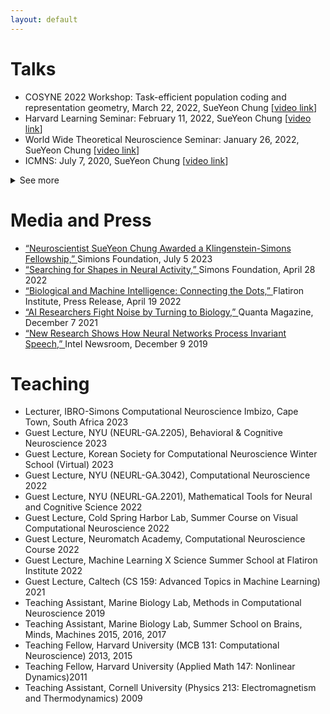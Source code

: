 ```yaml
---
layout: default
---
```


# Talks
<ul>
<li> COSYNE 2022 Workshop: Task-efficient population coding and representation geometry, March 22, 2022, SueYeon Chung [<a id="external-link" href="https://www.dropbox.com/s/7q7lsrkabpibr0r/recorded_talk_cosyne2022_sueyeon_chung.mp4?dl=0">video link</a>]
</li>
<li> Harvard Learning Seminar: February 11, 2022, SueYeon Chung [<a id="external-link" href="https://harvard.zoom.us/rec/play/Zd3EsLuxiYQ28kTWPngePVG2ihCC5xj7A0buxEMLd4pqIQrwtQhj933IdQ6VDXJiBs2orTMfCe30JIgF.FY69j5sjqiES2hLP?startTime=1644609760000">video link</a>]
</li>
<li> World Wide Theoretical Neuroscience Seminar: January 26, 2022, SueYeon Chung [<a id="external-link" href="https://www.youtube.com/embed/bgNOTlbgZd4?start=30">video link</a>]
</li>
<li> ICMNS: July 7, 2020, SueYeon Chung [<a id="external-link" href="https://www.youtube.com/embed/Svf0QOQ0Cpw">video link</a>]
</li>
</ul>

<details>
    <summary>See more</summary>
    <ul> 
    <li> Conference on Parsimony and Learning (CPAL), Hong Kong, Jan 2024 (Upcoming) </li>
    <li> Lake Conferences: Neural Coding and Dynamics, Seattle, WA, Sep 2023 (Upcoming) </li>
    <li> Neuroscience Seminar Series, University of Washington, Fall 2023 (Upcoming) </li>
    <li> ICML Workshop on High-dimensional Learning Dynamics, Honolulu, HI, Jul 2023 (Upcoming) </li>
    <li> Neuroscience Seminar, University of Chicago, Apr 2023 </li> 
    <li> "Brainy Days in Jerusalem: The Future of Neuroscience" symposium, Jerusalem, Israel, Dec 2022 </li>  
    <li> Optica (OSA) Fall Vision Meeting, Rochester, New York, Oct 2022 </li>
    <li> Kavli Salon: Network Science Meets Neuroscience, Oct 2022 </li>
    <li> Nature conference on AI, neuroscience and hardware, Bonn, Germany, Sep 2022 </li>
    <li> Swartz Seminar, NYU Center for Neural Science, Sep 2022 </li> 
    <li> Keynote Talk, KDD Conference, AdvML'22 Workshop, Aug 2022 </li>
    <li> Guest Lecture, Cold Spring Harbor Laboratories Summer Course on Visual Computational Neuroscience, July 2022 </li>
    <li> SISSA "Neuroscience and statistical physics" symposium, Trieste, Italy, June 2022  </li>
    <li> Duke Neurobiology Computational & Theoretical Neuroscience Meetings, May 2022 </li>
    <li> McGill Seminar Series in Quantitative Life Sciences and Medicine, Apr 2022  </li>
    <li> Stanford Friday Seminar Series on Cognitive Science & Neuroscience, Apr 2022 </li>
    <li> COSYNE 2022 Workshop on Representation Geometry, Mar 2022 </li> 
    <li> Harvard Machine Learning Theory Seminar, Feb 2022 </li>
    <li> WWTNS (World Wide Theoretical Neuroscience Seminar Series), Jan 2022 </li> 
    <li> BIRS Workshop, Dynamical principles of biological and artificial neural networks, Jan 2022 </li>
    <li> (Virtual) Neuro-AI Seminar, Facebook AI Research, Oct 2021 </li> 
    <li> (Virtual) Bernstein Conference, Workshop: "Neural geometry: low-dimensional manifolds and high-dimensional representations", Sep 2021 </li> 
    <li> (Virtual) Youth in High Dimensions, International Center for Theoretical Physics (ICTP Trieste) Meeting, June 2021 </li> 
    <li> (Virtual) Institute of Neuroscience seminar series, University of Oregon, June 2021 </li>
    <li> (Virtual) Guest lecture, Advanced Topics in Machine Learning, Caltech, June 2021 </li>
    <li> (Virtual) Innovators in Neuroscience: from Molecules to Mind, May 2021  </li>
    <li> (Virtual) Computational Neuroscience Initiative Basel (CNIB) Lecture Series, Jan 2021 </li>
    <li> (Virtual) MINDS & CIS Seminar Series, Center for Imaging Science, Johns Hopkins University, Nov 2020 </li>
    <li> (Virtual) 2020 International Conference on Mathematical Neuroscience, Session: Mathematical Theory of Deep Learning, July 2020 </li>  
    <li> Workshop “Plasticity and Learning”, European Institute for Theoretical Neuroscience in Paris, France, Jan 2020 </li>
    <li> The 3rd Montreal Artificial Intelligence & Neuroscience (MAIN 2019) conference, Montreal, Quebec, Canada, Nov 2019 </li> 
    <li> Grossman Center Workshop on Quantifying Structure in Large Neural Datasets, Aspen, CO, Sep 2019 </li>
    <li> Bernstein Conference, Satellite Workshops (2 talks), Berlin, Germany, Sep 2019 </li>
    <li> "Neural computation through recurrent dynamics: from theory to experiment and back" </li>
    <li> "Brain against the machine (and now you do what they told ya!)" </li>
    <li> CNS 2019 Workshop: "Functional Network Dynamics: Recent Mathematical Perspectives", Barcelona, Spain, July 2019 </li>
    <li> EPFL Neuro Symposium: "Neuroscience Meets Deep Learning", Brain Mind Institute, Lausanne, Switzerland, July 2019 </li>
    <li> C&T (Computation & Theory) Seminar Series, Janelia Research Campus, Ashburn, VA, June 2019  </li>
    <li> NIMH/NIH Symposium: "From Neural Activity to Behavior: Computational Modeling of the Nervous System", Bethesda, MD, April 2019 </li>
    <li> CNS 2018 Workshop: "How does learning reshape dimensionality of collective network activity?", Seattle, WA, July 2018 </li>
    <li> COSYNE 2018 Workshop: "Manifold-splaining: what the theorist said to the experimentalist", Breckenridge, CO, Mar 2018 </li>
    <li> External Seminar, Gatsby Computational Neuroscience Unit at UCL, London, UK, Oct 2017    </li>
    <li> COSYNE 2017 Workshop: "Deep Learning" and the brain: understanding neural representations with deep networks, Snowbird, UT, Feb 2017 </li>
</ul>
</details>

# Media and Press
<ul>
<li> <a href="https://www.simonsfoundation.org/2023/07/05/neuroscientist-sueyeon-chung-awarded-a-klingenstein-simons-fellowship/"> “Neuroscientist SueYeon Chung Awarded a Klingenstein-Simons Fellowship,” </a> Simions Foundation, July 5 2023 
</li>
<li> <a href="https://www.simonsfoundation.org/2022/04/28/searching-for-shapes-in-neural-activity/"> “Searching for Shapes in Neural Activity,” </a> Simons Foundation, April 28 2022
</li>
<li> <a href="https://www.simonsfoundation.org/2022/04/19/biological-and-machine-intelligence-connecting-the-dots/">
“Biological and Machine Intelligence: Connecting the Dots,” </a> Flatiron Institute, Press Release, April 19 2022
</li>
<li> <a href="https://www.quantamagazine.org/ai-researchers-fight-noise-by-turning-to-biology-20211207/">
“AI Researchers Fight Noise by Turning to Biology,” </a> Quanta Magazine, December 7 2021 
</li>
<li> <a href="https://community.intel.com/t5/Blogs/Tech-Innovation/Artificial-Intelligence-AI/New-Research-Shows-How-Neural-Networks-Process-Invariant-Speech/post/1335680#gs.w4h96a"> “New Research Shows How Neural Networks Process Invariant Speech,” </a> Intel Newsroom, December 9 2019
</li>
</ul>

# Teaching
<ul>
<li> Lecturer, IBRO-Simons Computational Neuroscience Imbizo, Cape Town, South Africa 2023 </li>
<li> Guest Lecture, NYU (NEURL-GA.2205), Behavioral & Cognitive Neuroscience 	2023 </li>
<li> Guest Lecture, Korean Society for Computational Neuroscience Winter School (Virtual) 2023 </li>
<li> Guest Lecture, NYU (NEURL-GA.3042), Computational Neuroscience 2022 </li> 
<li> Guest Lecture, NYU (NEURL-GA.2201), Mathematical Tools for Neural and Cognitive Science 2022 </li>
<li> Guest Lecture, Cold Spring Harbor Lab, Summer Course on Visual Computational Neuroscience 2022 </li>
<li> Guest Lecture, Neuromatch Academy, Computational Neuroscience Course 	2022 </li>
<li> Guest Lecture, Machine Learning X Science Summer School at Flatiron Institute 	2022 </li>
<li> Guest Lecture, Caltech (CS 159: Advanced Topics in Machine Learning)	2021 </li>
<li> Teaching Assistant, Marine Biology Lab, Methods in Computational Neuroscience  	2019 </li>
<li> Teaching Assistant, Marine Biology Lab, Summer School on Brains, Minds, Machines 2015, 2016, 2017 </li> 
<li> Teaching Fellow, Harvard University (MCB 131: Computational Neuroscience)	2013, 2015 </li>
<li> Teaching Fellow, Harvard University (Applied Math 147: Nonlinear Dynamics)2011 </li>
<li> Teaching Assistant, Cornell University (Physics 213: Electromagnetism and Thermodynamics)	 2009 </li>
</ul>
